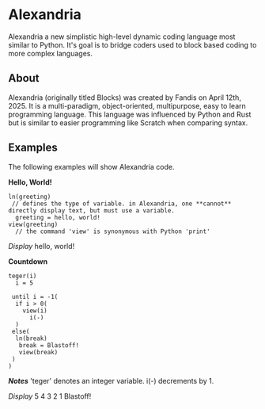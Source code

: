 # Alexandria
Alexandria a new simplistic high-level dynamic coding language most similar to Python. It's goal is to bridge coders used to block based coding to more complex languages. 

## About
Alexandria (originally titled Blocks) was created by Fandis on April 12th, 2025. It is a multi-paradigm, object-oriented, multipurpose, easy to learn programming language. This language was influenced by Python and Rust but is similar to easier programming like Scratch when comparing syntax.

## Examples
The following examples will show Alexandria code.

**Hello, World!**

```
ln(greeting) 
 // defines the type of variable. in Alexandria, one **cannot** directly display text, but must use a variable.
  greeting = hello, world!
view(greeting) 
  // the command 'view' is synonymous with Python 'print'
```
*Display*
hello, world!

**Countdown**

```
teger(i)
  i = 5

 until i = -1(
  if i > 0(
    view(i)
      i(-)
  )
 else(
  ln(break)
   break = Blastoff!
   view(break)
 )
)
```

***Notes***
'teger' denotes an integer variable.
i(-) decrements by 1.

*Display*
5
4
3
2
1
Blastoff!
